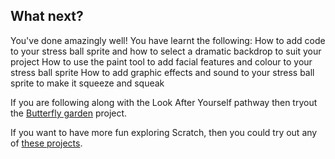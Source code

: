 ## What next?

You've done amazingly well! You have learnt the following:
How to add code to your stress ball sprite and how to select a dramatic backdrop to suit your project
How to use the paint tool to add facial features and colour to your stress ball sprite
How to add graphic effects and sound to your stress ball sprite to make it squeeze and squeak

If you are following along with the Look After Yourself pathway then tryout the [Butterfly garden](https://projects.raspberrypi.org/en/projects/butterfly-garden) project.

If you want to have more fun exploring Scratch, then you could try out any of [these projects](https://projects.raspberrypi.org/en/projects?software%5B%5D=scratch).

